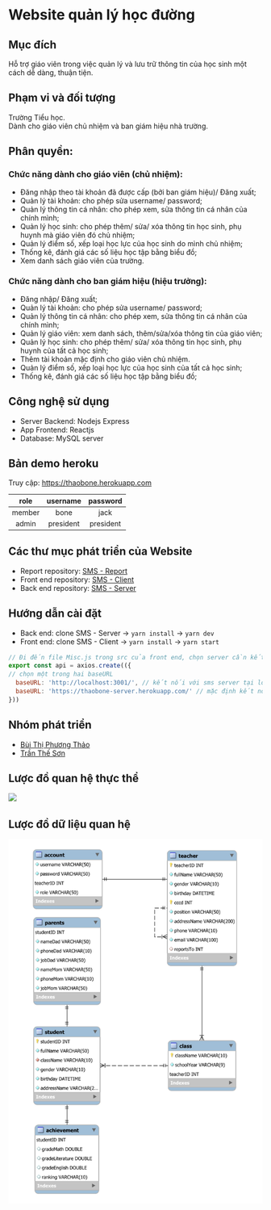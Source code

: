# Website quản lý học đường

## Mục đích

Hỗ trợ giáo viên trong việc quản lý và lưu trữ thông tin của học sinh một cách dễ dàng, thuận tiện.

## Phạm vi và đối tượng

Trường Tiểu học.\
Dành cho giáo viên chủ nhiệm và ban giám hiệu nhà trường.


## Phân quyền:

### Chức năng dành cho giáo viên (chủ nhiệm):
- Đăng nhập theo tài khoản đã được cấp (bởi ban giám hiệu)/ Đăng xuất;
- Quản lý tài khoản: cho phép sửa username/ password;
- Quản lý thông tin cá nhân: cho phép xem, sửa thông tin cá nhân của chính mình;
- Quản lý học sinh: cho phép thêm/ sửa/ xóa thông tin học sinh, phụ huynh mà giáo viên đó chủ nhiệm;
- Quản lý điểm số, xếp loại học lực của học sinh do mình chủ nhiệm;
- Thống kê, đánh giá các số liệu học tập bằng biểu đồ;
- Xem danh sách giáo viên của trường.

### Chức năng dành cho ban giám hiệu (hiệu trưởng):
- Đăng nhập/ Đăng xuất;
- Quản lý tài khoản: cho phép sửa username/ password;
- Quản lý thông tin cá nhân: cho phép xem, sửa thông tin cá nhân của chính mình;
- Quản lý giáo viên: xem danh sách, thêm/sửa/xóa thông tin của giáo viên;
- Quản lý học sinh: cho phép thêm/ sửa/ xóa thông tin học sinh, phụ huynh của tất cả học sinh;
- Thêm tài khoản mặc định cho giáo viên chủ nhiệm. 
- Quản lý điểm số, xếp loại học lực của học sinh của tất cả học sinh;
- Thống kê, đánh giá các số liệu học tập bằng biểu đồ;

## Công nghệ sử dụng

- Server Backend: Nodejs Express
- App Frontend: Reactjs
- Database: MySQL server

## Bản demo heroku

Truy cập: https://thaobone.herokuapp.com

|    role    |    username   |  password |
|:----------:|:-------------:|:---------:|
|   member   |      bone     |    jack   |
|   admin    |    president  | president |

## Các thư mục phát triển của Website

- Report repository: [SMS - Report](https://github.com/ttsalpha/school-management-system)
- Front end repository: [SMS - Client](https://github.com/ttsalpha/school-management-system-client)
- Back end repository: [SMS - Server](https://github.com/ttsalpha/school-management-system-server)

## Hướng dẫn cài đặt

- Back end: clone SMS - Server -> `yarn install` -> `yarn dev`
- Front end: clone SMS - Client -> `yarn install` -> `yarn start`

```js
// Đi đến file Misc.js trong src của front end, chọn server cần kết nối:
export const api = axios.create(({
// chọn một trong hai baseURL
  baseURL: 'http://localhost:3001/', // kết nối với sms server tại local
  baseURL: 'https://thaobone-server.herokuapp.com/' // mặc định kết nối heroku
}))
```

## Nhóm phát triển

- [Bùi Thị Phương Thảo](https://github.com/thaobone163)
- [Trần Thế Sơn](https://github.com/ttsalpha)

## Lược đồ quan hệ thực thể

![](./entity–relationship.png)

## Lược đồ dữ liệu quan hệ

![](./EER.png)